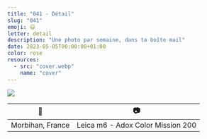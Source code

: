 ```yaml
---
title: "041 - Détail"
slug: "041"
emoji: 😃
letter: detail
description: "Une photo par semaine, dans ta boîte mail"
date: 2023-05-05T00:00:00+01:00
color: rose
resources:
  - src: "cover.webp"
    name: "cover"
---
```

![](cover)

📍 | 📷
---|---
Morbihan, France | Leica m6 - Adox Color Mission 200
